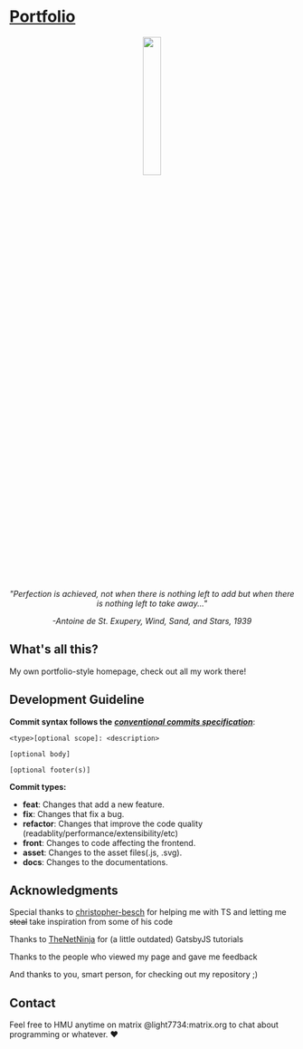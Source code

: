 # [Portfolio](https://light7734.com)

<div align="center">
<img width=25% src="https://github.com/Light7734/Portfolio/raw/main/signature.svg"/>
<br/>

<i>
"Perfection is achieved, not when there is nothing left to add but when there is nothing left to take away..."

-Antoine de St. Exupery, Wind, Sand, and Stars, 1939
</i>
</div>

## What's all this?
My own portfolio-style homepage, check out all my work there!

## Development Guideline
**Commit syntax follows the** [***conventional commits specification***](https://www.conventionalcommits.org/en/v1.0.0/):

```
<type>[optional scope]: <description>

[optional body]

[optional footer(s)]
```

**Commit types:**
- **feat**: Changes that add a new feature.
- **fix**: Changes that fix a bug.
- **refactor**: Changes that improve the code quality (readablity/performance/extensibility/etc)
- **front**: Changes to code affecting the frontend.
- **asset**: Changes to the asset files(.js, .svg).
- **docs**: Changes to the documentations.

## Acknowledgments
Special thanks to [christopher-besch](https://github.com/christopher-besch) for helping me with TS and letting me ~~steal~~ take inspiration from some of his code

Thanks to [TheNetNinja](https://www.youtube.com/c/TheNetNinja) for (a little outdated) GatsbyJS tutorials

Thanks to the people who viewed my page and gave me feedback

And thanks to you, smart person, for checking out my repository ;)

## Contact
Feel free to HMU anytime on matrix @light7734:matrix.org to chat about programming or whatever. ♥️
